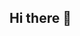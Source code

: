 ## Hi there 👋

<!--
**Gasmaskchan/Gasmaskchan** is a ✨ _special_ ✨ repository because its `README.md` (this file) appears on your GitHub profile.

Here are some ideas to get you started:

- 🔭 I’m currently working on ... Shell Scripting
- 🌱 I’m currently learning ... Shell
- 👯 I’m looking to collaborate on ... NOTHING ATM
- 🤔 I’m looking for help with ... Shell/bash/py
- 💬 Ask me about ... My addiction to VR
- 📫 How to reach me: ... Twitter: @gasmaskchanL
- 😄 Pronouns: ... He
- ⚡ Fun fact: ... I like miku!
-->
